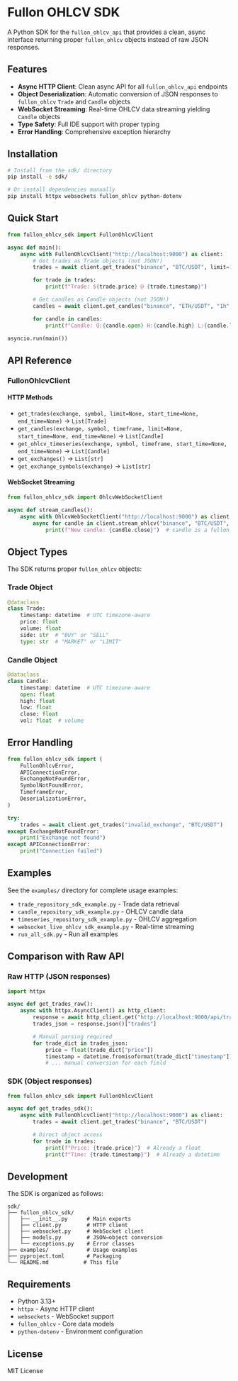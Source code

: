 # Fullon OHLCV SDK

A Python SDK for the `fullon_ohlcv_api` that provides a clean, async interface returning proper `fullon_ohlcv` objects instead of raw JSON responses.

## Features

- **Async HTTP Client**: Clean async API for all `fullon_ohlcv_api` endpoints
- **Object Deserialization**: Automatic conversion of JSON responses to `fullon_ohlcv` `Trade` and `Candle` objects
- **WebSocket Streaming**: Real-time OHLCV data streaming yielding `Candle` objects
- **Type Safety**: Full IDE support with proper typing
- **Error Handling**: Comprehensive exception hierarchy

## Installation

```bash
# Install from the sdk/ directory
pip install -e sdk/

# Or install dependencies manually
pip install httpx websockets fullon_ohlcv python-dotenv
```

## Quick Start

```python
from fullon_ohlcv_sdk import FullonOhlcvClient

async def main():
    async with FullonOhlcvClient("http://localhost:9000") as client:
        # Get trades as Trade objects (not JSON!)
        trades = await client.get_trades("binance", "BTC/USDT", limit=10)

        for trade in trades:
            print(f"Trade: ${trade.price} @ {trade.timestamp}")

        # Get candles as Candle objects (not JSON!)
        candles = await client.get_candles("binance", "ETH/USDT", "1h", limit=24)

        for candle in candles:
            print(f"Candle: O:{candle.open} H:{candle.high} L:{candle.low} C:{candle.close}")

asyncio.run(main())
```

## API Reference

### FullonOhlcvClient

#### HTTP Methods

- `get_trades(exchange, symbol, limit=None, start_time=None, end_time=None)` → `List[Trade]`
- `get_candles(exchange, symbol, timeframe, limit=None, start_time=None, end_time=None)` → `List[Candle]`
- `get_ohlcv_timeseries(exchange, symbol, timeframe, start_time=None, end_time=None)` → `List[Candle]`
- `get_exchanges()` → `List[str]`
- `get_exchange_symbols(exchange)` → `List[str]`

#### WebSocket Streaming

```python
from fullon_ohlcv_sdk import OhlcvWebSocketClient

async def stream_candles():
    async with OhlcvWebSocketClient("http://localhost:9000") as client:
        async for candle in client.stream_ohlcv("binance", "BTC/USDT", "1m"):
            print(f"New candle: {candle.close}")  # candle is a fullon_ohlcv.Candle object
```

## Object Types

The SDK returns proper `fullon_ohlcv` objects:

### Trade Object
```python
@dataclass
class Trade:
    timestamp: datetime  # UTC timezone-aware
    price: float
    volume: float
    side: str  # "BUY" or "SELL"
    type: str  # "MARKET" or "LIMIT"
```

### Candle Object
```python
@dataclass
class Candle:
    timestamp: datetime  # UTC timezone-aware
    open: float
    high: float
    low: float
    close: float
    vol: float  # volume
```

## Error Handling

```python
from fullon_ohlcv_sdk import (
    FullonOhlcvError,
    APIConnectionError,
    ExchangeNotFoundError,
    SymbolNotFoundError,
    TimeframeError,
    DeserializationError,
)

try:
    trades = await client.get_trades("invalid_exchange", "BTC/USDT")
except ExchangeNotFoundError:
    print("Exchange not found")
except APIConnectionError:
    print("Connection failed")
```

## Examples

See the `examples/` directory for complete usage examples:

- `trade_repository_sdk_example.py` - Trade data retrieval
- `candle_repository_sdk_example.py` - OHLCV candle data
- `timeseries_repository_sdk_example.py` - OHLCV aggregation
- `websocket_live_ohlcv_sdk_example.py` - Real-time streaming
- `run_all_sdk.py` - Run all examples

## Comparison with Raw API

### Raw HTTP (JSON responses)
```python
import httpx

async def get_trades_raw():
    async with httpx.AsyncClient() as http_client:
        response = await http_client.get("http://localhost:9000/api/trades/binance/BTC/USDT")
        trades_json = response.json()["trades"]

        # Manual parsing required
        for trade_dict in trades_json:
            price = float(trade_dict["price"])
            timestamp = datetime.fromisoformat(trade_dict["timestamp"])
            # ... manual conversion for each field
```

### SDK (Object responses)
```python
from fullon_ohlcv_sdk import FullonOhlcvClient

async def get_trades_sdk():
    async with FullonOhlcvClient("http://localhost:9000") as client:
        trades = await client.get_trades("binance", "BTC/USDT")

        # Direct object access
        for trade in trades:
            print(f"Price: {trade.price}")  # Already a float
            print(f"Time: {trade.timestamp}")  # Already a datetime
```

## Development

The SDK is organized as follows:

```
sdk/
├── fullon_ohlcv_sdk/
│   ├── __init__.py      # Main exports
│   ├── client.py        # HTTP client
│   ├── websocket.py     # WebSocket client
│   ├── models.py        # JSON→object conversion
│   └── exceptions.py    # Error classes
├── examples/            # Usage examples
├── pyproject.toml       # Packaging
└── README.md           # This file
```

## Requirements

- Python 3.13+
- `httpx` - Async HTTP client
- `websockets` - WebSocket support
- `fullon_ohlcv` - Core data models
- `python-dotenv` - Environment configuration

## License

MIT License